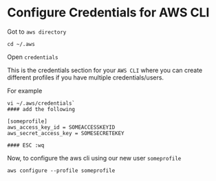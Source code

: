 # Configure Credentials for AWS CLI

Got to `aws directory`
```
cd ~/.aws
```
Open `credentials`

This is the credentials section for your `AWS CLI` where you can create different profiles if you have multiple credentials/users.

For example
```
vi ~/.aws/credentials`
#### add the following

[someprofile]
aws_access_key_id = SOMEACCESSKEYID
aws_secret_access_key = SOMESECRETEKEY

#### ESC :wq
```

Now, to configure the aws cli using our new user `someprofile`
```
aws configure --profile someprofile
```

